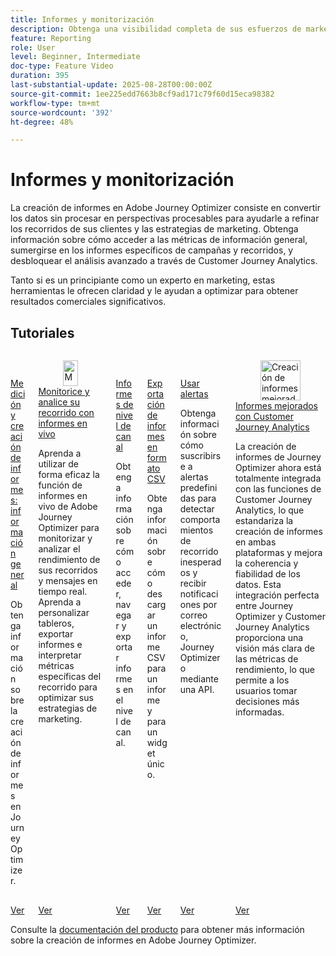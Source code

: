 ```yaml
---
title: Informes y monitorización
description: Obtenga una visibilidad completa de sus esfuerzos de marketing con la funcionalidad de informes de Adobe Journey Optimizer (AJO). Obtenga información sobre cómo acceder a las métricas de información general, sumergirse en los informes específicos de campañas y recorridos, y desbloquear el análisis avanzado a través de Customer Journey Analytics.
feature: Reporting
role: User
level: Beginner, Intermediate
doc-type: Feature Video
duration: 395
last-substantial-update: 2025-08-28T00:00:00Z
source-git-commit: 1ee225edd7663b8cf9ad171c79f60d15eca98382
workflow-type: tm+mt
source-wordcount: '392'
ht-degree: 48%

---
```



# Informes y monitorización

La creación de informes en Adobe Journey Optimizer consiste en convertir los datos sin procesar en perspectivas procesables para ayudarle a refinar los recorridos de sus clientes y las estrategias de marketing. Obtenga información sobre cómo acceder a las métricas de información general, sumergirse en los informes específicos de campañas y recorridos, y desbloquear el análisis avanzado a través de Customer Journey Analytics.

Tanto si es un principiante como un experto en marketing, estas herramientas le ofrecen claridad y le ayudan a optimizar para obtener resultados comerciales significativos.

## Tutoriales
<!-- CARDS
* https://experienceleague.adobe.com/es/docs/journey-optimizer-learn/tutorials/report-and-monitor/measurement-and-reporting-overview
* https://experienceleague.adobe.com/es/docs/journey-optimizer-learn/tutorials/report-and-monitor/monitor-and-analyze-your-journey-with-live-reports
* https://experienceleague.adobe.com/es/docs/journey-optimizer-learn/tutorials/report-and-monitor/channel-level-reports
* https://experienceleague.adobe.com/es/docs/journey-optimizer-learn/tutorials/report-and-monitor/export-reports-in-csv-format
* https://experienceleague.adobe.com/es/docs/journey-optimizer-learn/tutorials/report-and-monitor/alerts
* https://experienceleague.adobe.com/es/docs/journey-optimizer-learn/tutorials/report-and-monitor/enhanced-reporting-with-customer-journey-analytics
-->
<!-- START CARDS HTML - DO NOT MODIFY BY HAND -->
<div class="columns">
    <div class="column is-half-tablet is-half-desktop is-one-third-widescreen" aria-label="Measurement & Reporting - Overview">
        <div class="card" style="height: 100%; display: flex; flex-direction: column; height: 100%;">
            <div class="card-image">
                <figure class="image x-is-16by9">
                    <a href="https://experienceleague.adobe.com/es/docs/journey-optimizer-learn/tutorials/report-and-monitor/measurement-and-reporting-overview" title="Medición y creación de informes: información general" target="_blank" rel="referrer">
                        <img class="is-bordered-r-small" src="https://video.tv.adobe.com/v/3432673/?format=jpeg&nocache=1756406406381" alt="Medición y creación de informes: información general"
                             style="width: 100%; aspect-ratio: 16 / 9; object-fit: cover; overflow: hidden; display: block; margin: auto;">
                    </a>
                </figure>
            </div>
            <div class="card-content is-padded-small" style="display: flex; flex-direction: column; flex-grow: 1; justify-content: space-between;">
                <div class="top-card-content">
                    <p class="headline is-size-6 has-text-weight-bold">
                        <a href="https://experienceleague.adobe.com/es/docs/journey-optimizer-learn/tutorials/report-and-monitor/measurement-and-reporting-overview" target="_blank" rel="referrer" title="Medición y creación de informes: información general">Medición y creación de informes: información general</a>
                    </p>
                    <p class="is-size-6">Obtenga información sobre la creación de informes en Journey Optimizer.</p>
                </div>
                <a href="https://experienceleague.adobe.com/es/docs/journey-optimizer-learn/tutorials/report-and-monitor/measurement-and-reporting-overview" target="_blank" rel="referrer" class="spectrum-Button spectrum-Button--outline spectrum-Button--primary spectrum-Button--sizeM" style="align-self: flex-start; margin-top: 1rem;">
                    <span class="spectrum-Button-label has-no-wrap has-text-weight-bold">Ver</span>
                </a>
            </div>
        </div>
    </div>
    <div class="column is-half-tablet is-half-desktop is-one-third-widescreen" aria-label="Monitor and analyze your journey with live reports">
        <div class="card" style="height: 100%; display: flex; flex-direction: column; height: 100%;">
            <div class="card-image">
                <figure class="image x-is-16by9">
                    <a href="https://experienceleague.adobe.com/es/docs/journey-optimizer-learn/tutorials/report-and-monitor/monitor-and-analyze-your-journey-with-live-reports" title="Monitorización y análisis del recorrido con informes en directo" target="_blank" rel="referrer">
                        <img class="is-bordered-r-small" src="https://video.tv.adobe.com/v/3470838/?format=jpeg&nocache=1756406406388&captions=spa" alt="Monitorización y análisis del recorrido con informes en directo"
                             style="width: 100%; aspect-ratio: 16 / 9; object-fit: cover; overflow: hidden; display: block; margin: auto;">
                    </a>
                </figure>
            </div>
            <div class="card-content is-padded-small" style="display: flex; flex-direction: column; flex-grow: 1; justify-content: space-between;">
                <div class="top-card-content">
                    <p class="headline is-size-6 has-text-weight-bold">
                        <a href="https://experienceleague.adobe.com/es/docs/journey-optimizer-learn/tutorials/report-and-monitor/monitor-and-analyze-your-journey-with-live-reports" target="_blank" rel="referrer" title="Monitorización y análisis del recorrido con informes en directo">Monitorice y analice su recorrido con informes en vivo</a>
                    </p>
                    <p class="is-size-6">Aprenda a utilizar de forma eficaz la función de informes en vivo de Adobe Journey Optimizer para monitorizar y analizar el rendimiento de sus recorridos y mensajes en tiempo real. Aprenda a personalizar tableros, exportar informes e interpretar métricas específicas del recorrido para optimizar sus estrategias de marketing.</p>
                </div>
                <a href="https://experienceleague.adobe.com/es/docs/journey-optimizer-learn/tutorials/report-and-monitor/monitor-and-analyze-your-journey-with-live-reports" target="_blank" rel="referrer" class="spectrum-Button spectrum-Button--outline spectrum-Button--primary spectrum-Button--sizeM" style="align-self: flex-start; margin-top: 1rem;">
                    <span class="spectrum-Button-label has-no-wrap has-text-weight-bold">Ver</span>
                </a>
            </div>
        </div>
    </div>
    <div class="column is-half-tablet is-half-desktop is-one-third-widescreen" aria-label="Channel level reports">
        <div class="card" style="height: 100%; display: flex; flex-direction: column; height: 100%;">
            <div class="card-image">
                <figure class="image x-is-16by9">
                    <a href="https://experienceleague.adobe.com/es/docs/journey-optimizer-learn/tutorials/report-and-monitor/channel-level-reports" title="Informes de nivel de canal" target="_blank" rel="referrer">
                        <img class="is-bordered-r-small" src="https://video.tv.adobe.com/v/3448041/?format=jpeg&nocache=1756406406387&captions=spa" alt="Informes de nivel de canal"
                             style="width: 100%; aspect-ratio: 16 / 9; object-fit: cover; overflow: hidden; display: block; margin: auto;">
                    </a>
                </figure>
            </div>
            <div class="card-content is-padded-small" style="display: flex; flex-direction: column; flex-grow: 1; justify-content: space-between;">
                <div class="top-card-content">
                    <p class="headline is-size-6 has-text-weight-bold">
                        <a href="https://experienceleague.adobe.com/es/docs/journey-optimizer-learn/tutorials/report-and-monitor/channel-level-reports" target="_blank" rel="referrer" title="Informes de nivel de canal">Informes de nivel de canal</a>
                    </p>
                    <p class="is-size-6">Obtenga información sobre cómo acceder, navegar y exportar informes en el nivel de canal.</p>
                </div>
                <a href="https://experienceleague.adobe.com/es/docs/journey-optimizer-learn/tutorials/report-and-monitor/channel-level-reports" target="_blank" rel="referrer" class="spectrum-Button spectrum-Button--outline spectrum-Button--primary spectrum-Button--sizeM" style="align-self: flex-start; margin-top: 1rem;">
                    <span class="spectrum-Button-label has-no-wrap has-text-weight-bold">Ver</span>
                </a>
            </div>
        </div>
    </div>
    <div class="column is-half-tablet is-half-desktop is-one-third-widescreen" aria-label="Export reports in CSV format">
        <div class="card" style="height: 100%; display: flex; flex-direction: column; height: 100%;">
            <div class="card-image">
                <figure class="image x-is-16by9">
                    <a href="https://experienceleague.adobe.com/es/docs/journey-optimizer-learn/tutorials/report-and-monitor/export-reports-in-csv-format" title="Exportación de informes en formato CSV" target="_blank" rel="referrer">
                        <img class="is-bordered-r-small" src="https://video.tv.adobe.com/v/3439610/?format=jpeg&nocache=1756406406384&captions=spa" alt="Exportación de informes en formato CSV"
                             style="width: 100%; aspect-ratio: 16 / 9; object-fit: cover; overflow: hidden; display: block; margin: auto;">
                    </a>
                </figure>
            </div>
            <div class="card-content is-padded-small" style="display: flex; flex-direction: column; flex-grow: 1; justify-content: space-between;">
                <div class="top-card-content">
                    <p class="headline is-size-6 has-text-weight-bold">
                        <a href="https://experienceleague.adobe.com/es/docs/journey-optimizer-learn/tutorials/report-and-monitor/export-reports-in-csv-format" target="_blank" rel="referrer" title="Exportación de informes en formato CSV">Exportación de informes en formato CSV</a>
                    </p>
                    <p class="is-size-6">Obtenga información sobre cómo descargar un informe CSV para un informe y para un widget único.</p>
                </div>
                <a href="https://experienceleague.adobe.com/es/docs/journey-optimizer-learn/tutorials/report-and-monitor/export-reports-in-csv-format" target="_blank" rel="referrer" class="spectrum-Button spectrum-Button--outline spectrum-Button--primary spectrum-Button--sizeM" style="align-self: flex-start; margin-top: 1rem;">
                    <span class="spectrum-Button-label has-no-wrap has-text-weight-bold">Ver</span>
                </a>
            </div>
        </div>
    </div>
    <div class="column is-half-tablet is-half-desktop is-one-third-widescreen" aria-label="Use alerts">
        <div class="card" style="height: 100%; display: flex; flex-direction: column; height: 100%;">
            <div class="card-image">
                <figure class="image x-is-16by9">
                    <a href="https://experienceleague.adobe.com/es/docs/journey-optimizer-learn/tutorials/report-and-monitor/alerts" title="Uso de alertas" target="_blank" rel="referrer">
                        <img class="is-bordered-r-small" src="https://video.tv.adobe.com/v/3423918?format=jpeg&nocache=1756406406387&captions=spa" alt="Uso de alertas"
                             style="width: 100%; aspect-ratio: 16 / 9; object-fit: cover; overflow: hidden; display: block; margin: auto;">
                    </a>
                </figure>
            </div>
            <div class="card-content is-padded-small" style="display: flex; flex-direction: column; flex-grow: 1; justify-content: space-between;">
                <div class="top-card-content">
                    <p class="headline is-size-6 has-text-weight-bold">
                        <a href="https://experienceleague.adobe.com/es/docs/journey-optimizer-learn/tutorials/report-and-monitor/alerts" target="_blank" rel="referrer" title="Uso de alertas">Usar alertas</a>
                    </p>
                    <p class="is-size-6">Obtenga información sobre cómo suscribirse a alertas predefinidas para detectar comportamientos de recorrido inesperados y recibir notificaciones por correo electrónico, Journey Optimizer o mediante una API.</p>
                </div>
                <a href="https://experienceleague.adobe.com/es/docs/journey-optimizer-learn/tutorials/report-and-monitor/alerts" target="_blank" rel="referrer" class="spectrum-Button spectrum-Button--outline spectrum-Button--primary spectrum-Button--sizeM" style="align-self: flex-start; margin-top: 1rem;">
                    <span class="spectrum-Button-label has-no-wrap has-text-weight-bold">Ver</span>
                </a>
            </div>
        </div>
    </div>
    <div class="column is-half-tablet is-half-desktop is-one-third-widescreen" aria-label="Enhanced reporting with Customer Journey Analytics">
        <div class="card" style="height: 100%; display: flex; flex-direction: column; height: 100%;">
            <div class="card-image">
                <figure class="image x-is-16by9">
                    <a href="https://experienceleague.adobe.com/es/docs/journey-optimizer-learn/tutorials/report-and-monitor/enhanced-reporting-with-customer-journey-analytics" title="Creación de informes mejorada con Customer Journey Analytics" target="_blank" rel="referrer">
                        <img class="is-bordered-r-small" src="https://video.tv.adobe.com/v/3443154/?format=jpeg&nocache=1756406406386&captions=spa" alt="Creación de informes mejorada con Customer Journey Analytics"
                             style="width: 100%; aspect-ratio: 16 / 9; object-fit: cover; overflow: hidden; display: block; margin: auto;">
                    </a>
                </figure>
            </div>
            <div class="card-content is-padded-small" style="display: flex; flex-direction: column; flex-grow: 1; justify-content: space-between;">
                <div class="top-card-content">
                    <p class="headline is-size-6 has-text-weight-bold">
                        <a href="https://experienceleague.adobe.com/es/docs/journey-optimizer-learn/tutorials/report-and-monitor/enhanced-reporting-with-customer-journey-analytics" target="_blank" rel="referrer" title="Creación de informes mejorada con Customer Journey Analytics">Informes mejorados con Customer Journey Analytics</a>
                    </p>
                    <p class="is-size-6">La creación de informes de Journey Optimizer ahora está totalmente integrada con las funciones de Customer Journey Analytics, lo que estandariza la creación de informes en ambas plataformas y mejora la coherencia y fiabilidad de los datos. Esta integración perfecta entre Journey Optimizer y Customer Journey Analytics proporciona una visión más clara de las métricas de rendimiento, lo que permite a los usuarios tomar decisiones más informadas.</p>
                </div>
                <a href="https://experienceleague.adobe.com/es/docs/journey-optimizer-learn/tutorials/report-and-monitor/enhanced-reporting-with-customer-journey-analytics" target="_blank" rel="referrer" class="spectrum-Button spectrum-Button--outline spectrum-Button--primary spectrum-Button--sizeM" style="align-self: flex-start; margin-top: 1rem;">
                    <span class="spectrum-Button-label has-no-wrap has-text-weight-bold">Ver</span>
                </a>
            </div>
        </div>
    </div>
</div>
<!-- END CARDS HTML - DO NOT MODIFY BY HAND -->



Consulte la [documentación del producto](https://experienceleague.adobe.com/es/docs/journey-optimizer/using/reporting/reporting-landing-page) para obtener más información sobre la creación de informes en Adobe Journey Optimizer.
